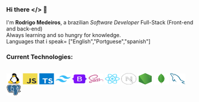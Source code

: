 ### Hi there </> 👋
I'm **Rodrigo Medeiros**, a brazilian *Software Developer* Full-Stack (Front-end and back-end) <br>
Always learning and so hungry for knowledge.<br>
Languages that i speak= ["English","Portguese","spanish"]<br>


  <h3>Current Technologies: </h2>
<div style="display: inline_block"><br>
<img align="center" alt="Linux" height="30" width="40" src="https://raw.githubusercontent.com/devicons/devicon/master/icons/linux/linux-original.svg">
<img align="center" alt="JavaScript" height="30" width="40" src="https://github.com/devicons/devicon/blob/master/icons/javascript/javascript-original.svg">
<img align="center" alt="TypeScript" height="30" width="40" src="https://github.com/devicons/devicon/blob/master/icons/typescript/typescript-original.svg">
<img align="center" alt="TailWind" height="30" width="40" src="https://github.com/devicons/devicon/blob/master/icons/tailwindcss/tailwindcss-original.svg">
<img align="center" alt="BootStrap" height="30" width="40" src="https://github.com/devicons/devicon/blob/master/icons/bootstrap/bootstrap-original.svg">
<img align="center" alt="Sass" height="30" width="40" src="https://github.com/devicons/devicon/blob/master/icons/sass/sass-original.svg">
<img align="center" alt="React" height="30" width="40" src="https://github.com/devicons/devicon/blob/master/icons/react/react-original.svg">
<img align="center" alt="NextJs" height="30" width="40" src="https://github.com/devicons/devicon/blob/master/icons/nextjs/nextjs-line.svg">
<img align="center" alt="NodeJs" height="30" width="40" src="https://github.com/devicons/devicon/blob/master/icons/nodejs/nodejs-original.svg">
<img align="center" alt="MongoDB" height="30" width="40" src="https://github.com/devicons/devicon/blob/master/icons/mongodb/mongodb-original.svg">
<img align="center" alt="MySQL" height="30" width="40" src="https://github.com/devicons/devicon/blob/master/icons/mysql/mysql-original.svg">
<img align="center" alt="PostgreeSQL" height="30" width="40" src="https://github.com/devicons/devicon/blob/master/icons/postgresql/postgresql-original.svg">



</div>
<!--


**rodrigomedeiros99/rodrigomedeiros99** is a ✨ _special_ ✨ repository because its `README.md` (this file) appears on your GitHub profile.

Here are some ideas to get you started:

- 🔭 I’m currently working on ...
- 🌱 I’m currently learning ...
- 👯 I’m looking to collaborate on ...
- 🤔 I’m looking for help with ...
- 💬 Ask me about ...
- 📫 How to reach me: ...
- 😄 Pronouns: ...
- ⚡ Fun fact: ...
-->
